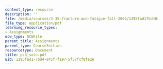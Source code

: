 ```yaml
---
content_type: resource
description: ''
file: /media/courses/3-35-fracture-and-fatigue-fall-2003/1395fad17bd4845ff1975f37fcf8fe2e_ps3_soln.pdf
file_type: application/pdf
learning_resource_types:
- Assignments
ocw_type: OCWFile
parent_title: Assignments
parent_type: CourseSection
resourcetype: Document
title: ps3_soln.pdf
uid: 1395fad1-7bd4-845f-f197-5f37fcf8fe2e
---
```

